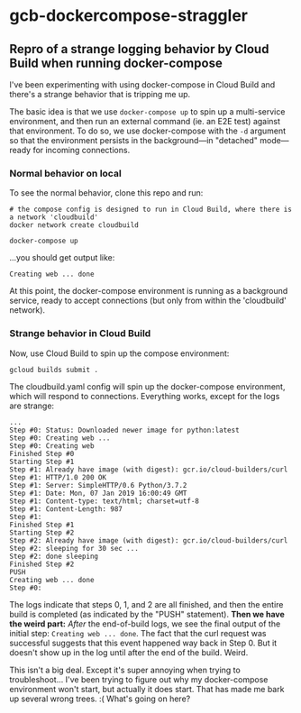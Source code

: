 # gcb-dockercompose-straggler
## Repro of a strange logging behavior by Cloud Build when running docker-compose

I've been experimenting with using docker-compose in Cloud Build and there's a strange behavior that is tripping me up.

The basic idea is that we use `docker-compose up` to spin up a multi-service environment, and then run an external command (ie. an E2E test) against that environment. To do so, we use docker-compose with the `-d` argument so that the environment persists in the background—in "detached" mode—ready for incoming connections.

### Normal behavior on local
To see the normal behavior, clone this repo and run:
```
# the compose config is designed to run in Cloud Build, where there is a network 'cloudbuild'
docker network create cloudbuild

docker-compose up
```
...you should get output like:
```
Creating web ... done
```
At this point, the docker-compose environment is running as a background service, ready to accept connections (but only from within the 'cloudbuild' network).

### Strange behavior in Cloud Build
Now, use Cloud Build to spin up the compose environment:
```
gcloud builds submit .
```

The cloudbuild.yaml config will spin up the docker-compose environment, which will respond to connections. Everything works, except for the logs are strange:
```
...
Step #0: Status: Downloaded newer image for python:latest
Step #0: Creating web ...
Step #0: Creating web
Finished Step #0
Starting Step #1
Step #1: Already have image (with digest): gcr.io/cloud-builders/curl
Step #1: HTTP/1.0 200 OK
Step #1: Server: SimpleHTTP/0.6 Python/3.7.2
Step #1: Date: Mon, 07 Jan 2019 16:00:49 GMT
Step #1: Content-type: text/html; charset=utf-8
Step #1: Content-Length: 987
Step #1:
Finished Step #1
Starting Step #2
Step #2: Already have image (with digest): gcr.io/cloud-builders/curl
Step #2: sleeping for 30 sec ...
Step #2: done sleeping
Finished Step #2
PUSH
Creating web ... done
Step #0:
```
The logs indicate that steps 0, 1, and 2 are all finished, and then the entire build is completed (as indicated by the "PUSH" statement). **Then we have the weird part:** *After* the end-of-build logs, we see the final output of the initial step: `Creating web ... done`. The fact that the curl request was successful suggests that this event happened way back in Step 0. But it doesn't show up in the log until after the end of the build. Weird.

This isn't a big deal. Except it's super annoying when trying to troubleshoot... I've been trying to figure out why my docker-compose environment won't start, but actually it does start. That has made me bark up several wrong trees. :( What's going on here?
